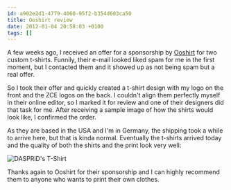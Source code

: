 ```yaml
---
id: a902e2d1-4779-4060-95f2-b354d603ca50
title: Ooshirt review
date: 2012-01-04 20:58:03 +0100
tags: []
---
```


A few weeks ago, I received an offer for a sponsorship by [Ooshirt](http://www.ooshirts.com) for two custom t-shirts. Funnily, their e-mail looked liked spam for me in the first moment, but I contacted them and it showed up as not being spam but a real offer.

So I took their offer and quickly created a t-shirt design with my logo on the front and the ZCE logos on the back. I couldn't align them perfectly myself in their online editor, so I marked it for review and one of their designers did that task for me. After receiving a sample image of how the shirts would look like, I confirmed the order.

As they are based in the USA and I'm in Germany, the shipping took a while to arrive here, but that is kinda normal. Eventually the t-shirts arrived today and the quality of both the shirts and the print look very well:

![DASPRiD's T-Shirt](/images/content/posts/2012-01-04-ooshirt-tshirt-dasprids.jpg)

Thanks again to Ooshirt for their sponsorship and I can highly recommend them to anyone who wants to print their own clothes.